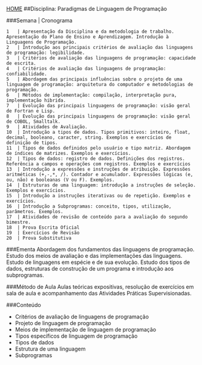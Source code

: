 [HOME](https://github.com/Webschool-io/Ensino-Superior-de-Informatica-GRATUITO) 
##Disciplina: Paradigmas de Linguagem de Programação

###Semana | Cronograma
```
1	| Apresentação da Disciplina e da metodologia de trabalho. Apresentação do Plano de Ensino e Aprendizagem. Introdução à Linguagens de Programação.
2	| Introdução aos principais critérios de avaliação das linguagens de programação: legibilidade.
3	| Critérios de avaliação das linguagens de programação: capacidade de escrita.
4	| Critérios de avaliação das linguagens de programação: confiabilidade.
5	| Abordagem das principais influências sobre o projeto de uma linguagem de programação: arquitetura do computador e metodologias de programação.
6	| Métodos de implementação: compilação, interpretação pura, implementação hibrida.
7	| Evolução das principais linguagens de programação: visão geral de Fortran e Lisp.
8	| Evolução das principais linguagens de programação: visão geral de COBOL, Smalltalk.
9	| Atividades de Avaliação.
10	| Introdução a tipos de dados. Tipos primitivos: inteiro, float, decimal, booleano, caracter, string. Exemplos e exercícios de definição de tipos.
11	| Tipos de dados definidos pelo usuário e tipo matriz. Abordagem de índices de matrizes. Exemplos e exercícios.
12	| Tipos de dados: registro de dados. Definições dos registros. Referência a campos e operações com registros. Exemplos e exercícios
13	| Introdução a expressões e instruções de atribuição. Expressões aritméticas (+,-,*, /). Contador e acumulador. Expressões lógicas (e, ou, não) e booleanas (V ou F). Exemplos.
14	| Estruturas de uma linguagem: introdução a instruções de seleção. Exemplos e exercícios.
15	| Introdução a instruções iterativas ou de repetição. Exemplos e exercícios.
16	| Introdução a Subprogramas: conceito, tipos, utilização, parâmetros. Exemplos.
17	| Atividades de revisão de conteúdo para a avaliação do segundo bimestre.
18	| Prova Escrita Oficial
19	| Exercícios de Revisão
20	| Prova Substitutiva

```
###Ementa
Abordagem dos fundamentos das linguagens de programação. Estudo dos meios de avaliação e das implementações das linguagens. Estudo de linguagens em espécie e de sua evolução. Estudo dos tipos de dados, estruturas de construção de um programa e introdução aos subprogramas.

###Método de Aula
Aulas teóricas expositivas, resolução de exercícios em sala de aula e acompanhamento das Atividades Práticas Supervisionadas.

###Conteúdo
- Critérios de avaliação de linguagens de programação
- Projeto de linguagem de programação
- Meios de implementação de linguagem de programação
- Tipos específicos de linguagem de programação
- Tipos de dados
- Estrutura de uma linguagem
- Subprogramas